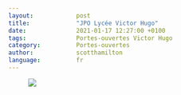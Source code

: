 ```yaml
---
layout:            post
title:             "JPO Lycée Victor Hugo"
date:              2021-01-17 12:27:00 +0100
tags:              Portes-ouvertes Victor Hugo
category:          Portes-ouvertes
author:            scotthamilton
language:          fr
---
```


<div class="album">
   <figure>
      <img src="{{ "/media/img/VICTOR-HUGO/JPO-VICTOR-HUGO.jpg" | absolute_url }}" />
   </figure>
</div>
